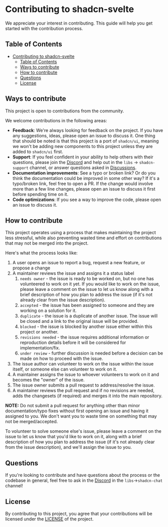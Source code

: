 # Contributing to shadcn-svelte

We appreciate your interest in contributing. This guide will help you get started with the contribution process.

## Table of Contents

- [Contributing to shadcn-svelte](#contributing-to-shadcn-svelte)
  - [Table of Contents](#table-of-contents)
  - [Ways to contribute](#ways-to-contribute)
  - [How to contribute](#how-to-contribute)
  - [Questions](#questions)
  - [License](#license)

## Ways to contribute

This project is open to contributions from the community.

We welcome contributions in the following areas:

- **Feedback**: We're always looking for feedback on the project. If you have any suggestions, ideas, please open an issue to discuss it. One thing that should be noted is that this project is a port of `shadcn/ui`, meaning we won't be adding new components to this project unless they are added to `shadcn/ui` first.
- **Support**: If you feel confident in your ability to help others with their questions, please join the [Discord](https://discord.gg/SRbSSrvXug) and help out in the `libs` -> `shadcn-support` channel, or answer questions asked in [Discussions](https://github.com/huntabyte/shadcn-svelte/discussions).
- **Documentation improvements**: See a typo or broken link? Or do you think the documentation could be improved in some other way? If it's a typo/broken link, feel free to open a PR. If the change would involve more than a few line changes, please open an issue to discuss it first before spending time on it.
- **Code optimizations**: If you see a way to improve the code, please open an issue to discuss it.

## How to contribute

This project operates using a process that makes maintaining the project less stressful, while also preventing wasted time and effort on contributions that may not be merged into the project.

Here's what the process looks like:

1. A user opens an issue to report a bug, request a new feature, or propose a change
2. A maintainer reviews the issue and assigns it a status label
   1. `needs owner` - the issue is ready to be worked on, but no one has volunteered to work on it yet. If you would like to work on the issue, please leave a comment on the issue to let us know along with a brief description of how you plan to address the issue (if it's not already clear from the issue description).
   2. `accepted` - the issue has been assigned to someone and they are working on a solution for it.
   3. `duplicate` - the issue is a duplicate of another issue. The issue will be closed and a link to the original issue will be provided.
   4. `blocked` - the issue is blocked by another issue either within this project or another.
   5. `revisions needed` - the issue requires additional information or reproduction details before it will be considered for implementation/fix.
   6. `under review` - further discussion is needed before a decision can be made on how to proceed with the issue.
3. The issue author can volunteer to work on the issue within the issue itself, or someone else can volunteer to work on it.
4. A maintainer assigns the issue to whoever volunteers to work on it and becomes the "owner" of the issue.
5. The issue owner submits a pull request to address/resolve the issue.
6. A maintainer reviews the pull request and if no revisions are needed, adds the changesets (if required) and merges it into the main repository.

**NOTE:** Do not submit a pull request for anything other than minor documentation/typo fixes without first opening an issue and having it assigned to you. We don't want you to waste time on something that may not be merged/accepted.

To volunteer to solve someone else's issue, please leave a comment on the issue to let us know that you'd like to work on it, along with a brief description of how you plan to address the issue (if it's not already clear from the issue description), and we'll assign the issue to you.

## Questions

If you're looking to contribute and have questions about the process or the codebase in general, feel free to ask in the [Discord](https://hbyt.us/discord) in the `libs`->`shadcn-chat` channel!

## License

By contributing to this project, you agree that your contributions will be licensed under the [LICENSE](LICENSE.md) of the project.
